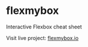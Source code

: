 # flexmybox
Interactive Flexbox cheat sheet

Visit live project: [flexmybox.io](http://flexmybox.io)
